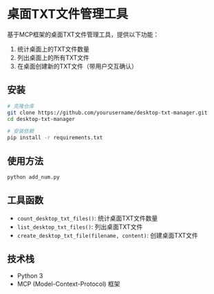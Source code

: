 # 桌面TXT文件管理工具

基于MCP框架的桌面TXT文件管理工具，提供以下功能：

1. 统计桌面上的TXT文件数量
2. 列出桌面上的所有TXT文件
3. 在桌面创建新的TXT文件（带用户交互确认）

## 安装

```bash
# 克隆仓库
git clone https://github.com/yourusername/desktop-txt-manager.git
cd desktop-txt-manager

# 安装依赖
pip install -r requirements.txt
```

## 使用方法

```bash
python add_num.py
```

## 工具函数

- `count_desktop_txt_files()`: 统计桌面TXT文件数量
- `list_desktop_txt_files()`: 列出桌面TXT文件
- `create_desktop_txt_file(filename, content)`: 创建桌面TXT文件

## 技术栈

- Python 3
- MCP (Model-Context-Protocol) 框架
